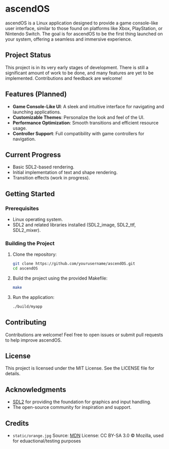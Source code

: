 # ascendOS

ascendOS is a Linux application designed to provide a game console-like user interface, similar to those found on platforms like Xbox, PlayStation, or Nintendo Switch. The goal is for ascendOS to be the first thing launched on your system, offering a seamless and immersive experience.

## Project Status

This project is in its very early stages of development. There is still a significant amount of work to be done, and many features are yet to be implemented. Contributions and feedback are welcome!

## Features (Planned)

- **Game Console-Like UI**: A sleek and intuitive interface for navigating and launching applications.
- **Customizable Themes**: Personalize the look and feel of the UI.
- **Performance Optimization**: Smooth transitions and efficient resource usage.
- **Controller Support**: Full compatibility with game controllers for navigation.

## Current Progress

- Basic SDL2-based rendering.
- Initial implementation of text and shape rendering.
- Transition effects (work in progress).

## Getting Started

### Prerequisites

- Linux operating system.
- SDL2 and related libraries installed (SDL2_image, SDL2_ttf, SDL2_mixer).

### Building the Project

1. Clone the repository:

   ```bash
   git clone https://github.com/yourusername/ascendOS.git
   cd ascendOS
   ```

2. Build the project using the provided Makefile:

   ```bash
   make
   ```

3. Run the application:

   ```bash
   ./build/myapp
   ```

## Contributing

Contributions are welcome! Feel free to open issues or submit pull requests to help improve ascendOS.

## License

This project is licensed under the MIT License. See the LICENSE file for details.

## Acknowledgments

- [SDL2](https://www.libsdl.org/) for providing the foundation for graphics and input handling.
- The open-source community for inspiration and support.

## Credits

- `static/orange.jpg`
Source: [MDN](https://developer.mozilla.org/fr/docs/Web/HTML/Reference/Elements/img)
License: CC BY-SA 3.0
© Mozilla, used for eduactional/testing purposes
